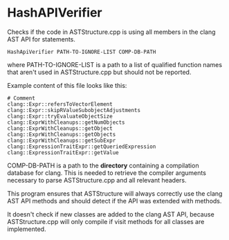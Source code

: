 # HashAPIVerifier

Checks if the code in ASTStructure.cpp is using all members in the clang AST API for statements.

`HashApiVerifier PATH-TO-IGNORE-LIST COMP-DB-PATH`

where PATH-TO-IGNORE-LIST is a path to a list of qualified function names
that aren't used in ASTStructure.cpp but should not be reported.

Example content of this file looks like this:

    # Comment
    clang::Expr::refersToVectorElement
    clang::Expr::skipRValueSubobjectAdjustments
    clang::Expr::tryEvaluateObjectSize
    clang::ExprWithCleanups::getNumObjects
    clang::ExprWithCleanups::getObject
    clang::ExprWithCleanups::getObjects
    clang::ExprWithCleanups::getSubExpr
    clang::ExpressionTraitExpr::getQueriedExpression
    clang::ExpressionTraitExpr::getValue

COMP-DB-PATH is a path to the **directory** containing a compilation
database for clang. This is needed to retrieve the compiler arguments
necessary to parse ASTStructure.cpp and all relevant headers.

This program ensures that ASTStructure will always correctly
use the clang AST API methods and should detect if the
API was extended with methods.

It doesn't check if new classes are added to the clang AST API,
because ASTStructure.cpp will only compile if visit methods
for all classes are implemented.

